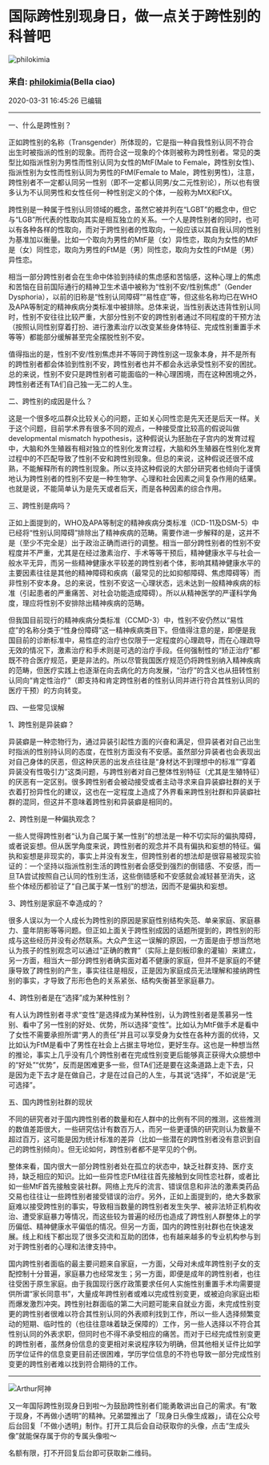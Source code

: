 # 国际跨性别现身日，做一点关于跨性别的科普吧

![philokimia](https://img2.doubanio.com/icon/up46979882-11.jpg)

### 来自: [philokimia](https://www.douban.com/people/46979882/)(Bella ciao)

2020-03-31 16:45:26 已编辑

---

一、什么是跨性别？

正如跨性别的名称（Transgender）所体现的，它是指一种自我性别认同不符合出生时被指派的性别的现象。而符合这一现象的个体则被称为跨性别者。常见的类型比如指派性别为男性而性别认同为女性的MtF(Male to Female，跨性别女性)、指派性别为女性而性别认同为男性的FtM(Female to Male，跨性别男性)，注意，跨性别者不一定都认同另一性别（即不一定都认同男/女二元性别论），所以也有很多认为不认同男性和女性任何一种性别定义的个体，一般称为MtX和FtX。

跨性别是一种属于性别认同领域的概念，虽然它被并列在“LGBT”的概念中，但它与“LGB”所代表的性取向其实是相互独立的关系。一个人是跨性别者的同时，也可以有各种各样的性取向，而对于跨性别者的性取向，一般应该以其自我认同的性别为基准加以衡量。比如一个取向为男性的MtF是（女）异性恋，取向为女性的MtF是（女）同性恋，取向为男性的FtM是（男）同性恋，取向为女性的FtM是（男）异性恋。

相当一部分跨性别者会在生命中体验到持续的焦虑感和苦恼感，这种心理上的焦虑和苦恼在目前国际通行的精神卫生术语中被称为“性别不安/性别焦虑”（Gender Dysphoria），以前的旧称是“性别认同障碍”“易性症”等，但这些名称均已在WHO及APA等制定的精神疾病分类标准中被排除。总体来说，当性别表达违背性别认同时，性别不安往往比较严重，大部分性别不安的跨性别者通过不同程度的干预方法（按照认同性别穿着打扮、进行激素治疗以改变某些身体特征、完成性别重置手术等等）都能部分缓解甚至完全摆脱性别不安。

值得指出的是，性别不安/性别焦虑并不等同于跨性别这一现象本身，并不是所有的跨性别者都会体验到性别不安，跨性别者也并不都会永远承受性别不安的困扰。总的来说，性别不安只是跨性别者可能面临的一种心理困境，而在这种困境之外，跨性别者还有TA们自己独一无二的人生。

二、跨性别的成因是什么？

这是一个很多吃瓜群众比较关心的问题，正如关心同性恋是先天还是后天一样。关于这个问题，目前学术界有很多不同的观点，一种接受度比较高的假说叫做developmental mismatch hypothesis，这种假说认为胚胎在子宫内的发育过程中，大脑和外生殖器有相对独立的性别化发育过程，大脑和外生殖器在性别化发育过程中的不匹配导致了性别不安和跨性别现象。但总的来说，这种假说还很不成熟，不能解释所有的跨性别现象。所以支持这种假说的大部分研究者也倾向于谨慎地认为跨性别者的性别不安是一种生物学、心理和社会因素之间复杂作用的结果。 也就是说，不能简单认为是先天或者后天，而是各种因素的综合作用。

三、跨性别是病吗？

正如上面提到的，WHO及APA等制定的精神疾病分类标准（ICD-11及DSM-5）中已经将“性别认同障碍”排除出了精神疾病的范畴。需要作进一步解释的是，这并不是（至少不完全是）出于政治正确而进行的调整。相当一部分跨性别者的性别不安程度并不严重，尤其是在经过激素治疗、手术等等干预后，精神健康水平与社会一般水平无异，而另一些精神健康水平较差的跨性别者个体，影响其精神健康水平的主要因素往往是其他的精神障碍和疾病（最常见的比如抑郁障碍、焦虑障碍等）而非性别不安本身。总的来说，性别不安这一心理状态，远未达到一般精神疾病的标准（引起患者的严重痛苦、对社会功能造成障碍）。所以从精神医学的严谨科学角度，理应将性别不安排除出精神疾病的范畴。

但我国目前现行的精神疾病分类标准（CCMD-3）中，性别不安仍然以“易性症”的名称分类于“性身份障碍”这一精神疾病类目下。但值得注意的是，即便是我国目前的诊断标准中，易性症的治疗也仅限于一定程度的心理疏导，而在心理疏导无效的情况下，激素治疗和手术则是可选的治疗手段。任何强制性的“矫正治疗”都既不符合医疗规范，更是非法的。所以尽管我国医疗规范仍将跨性别纳入精神疾病的范畴，但医疗实践上也逐渐在向去病化的方向发展，“治疗”的含义也从扭转性别认同向“肯定性治疗”（即支持和肯定跨性别者的性别认同并进行符合其性别认同的医疗干预）的方向转变。

四、一些常见误解

1、跨性别是异装癖？

异装癖是一种恋物行为，通过异装引起性方面的兴奋和满足，但异装者对自己出生时指派的性别持认同的态度，在性别方面没有不安感。虽然部分异装者也会表现出对自己身体的厌恶，但这种厌恶的出发点往往是“身材达不到理想中的标准”“穿着异装没有性吸引力”这类问题，与跨性别者对自己整体性别特征（尤其是生殖特征）的厌恶有一定区别。很多跨性别者会被动接受或者主动寻求来自异装癖社群的关于衣着打扮异性化的建议，这也在一定程度上造成了外界看来跨性别社群和异装癖社群的混同，但这并不意味着跨性别和异装癖是相同的。

2、跨性别是一种偏执观念？

一些人觉得跨性别者“认为自己属于某一性别”的想法是一种不切实际的偏执障碍，或者说妄想。但从医学角度来说，跨性别者的观念并不具有偏执和妄想的特征。偏执和妄想是非现实的，事实上并没有发生，但跨性别者的想法却是很容易被现实验证的：一个坚持以指派性别生活的跨性别者会感受到强烈的倒错感、不安感，而一旦TA尝试按照自己认同的性别生活，这些倒错感和不安感就会减轻甚至消失，这些个体经历都验证了“自己属于某一性别”的想法，因而不是偏执和妄想。

3、跨性别是家庭不幸造成的？

很多人误以为一个人成长为跨性别的原因是家庭性别结构失范、单亲家庭、家庭暴力、童年阴影等等问题。但正如上面关于跨性别成因的话题所提到的，跨性别的形成与这些经历并没有必然联系。大众产生这一误解的原因，一方面是由于想当然地认为孩子的性别观念可以通过“正确的教育”（实际上是刻板印象的灌输）来建立，另一方面，相当大一部分跨性别者确实面对着不健康的家庭，但并不是家庭的不健康导致了跨性别的产生，事实往往是相反，正是因为家庭成员无法理解和接纳跨性别的事实，才导致了形形色色的关系紧张、结构失衡甚至家庭暴力。

4、跨性别者是在“选择”成为某种性别？

有人认为跨性别者寻求“变性”是选择成为某种性别，认为跨性别者是羡慕另一性别、看中了另一性别的好处、优势，所以选择“变性”。比如认为MtF做手术是看中了女性不需要承担所谓“男人的责任”并且可以享受身为女性在各种方面的优待，又比如认为FtM是看中了男性在社会上占据主导地位，更好生存。这也是一种想当然的推论，事实上几乎没有几个跨性别者在完成性别变更后能够真正获得大众臆想中的“好处”“优势”，反而是困难更多一些，但TA们还是要在这条道路上走下去，只是因为走下去才是在做自己，才是在过自己的人生，与其说“选择”，不如说是“无可选择”。

五、国内跨性别社群的现状

不同的研究者对于国内跨性别者的数量和在人群中的比例有不同的推测，这些推测的数值差距很大，一些研究估计有数百万人，而另一些更谨慎的研究则认为数量不超过百万，这可能是因为统计标准的差异（比如一些潜在的跨性别者没有意识到自己的跨性别倾向）。但无论如何，跨性别者都不是罕见的个例。

整体来看，国内很大一部分跨性别者处在孤立的状态中，缺乏社群支持、医疗支持，缺乏相应的知识。比如一些异性恋FtM往往首先接触到女同性恋社群，或者比如一些MtF首先接触变装社群。网络上充斥的流言、错误信息和非法的激素类药品交易也往往让一些跨性别者接受错误的治疗。另外，正如上面提到的，绝大多数家庭难以接受跨性别的事实，导致相当数量的跨性别者发生失学、被非法矫正机构收治、遭受家庭暴力等情况，而这些较为普遍的经历也造成了跨性别人群整体上的学历偏低、精神健康水平偏低的情况。但另一方面，国内的跨性别社群也在快速发展。线上和线下都出现了很多交流和互助的团体，也有越来越多的专业机构参与到对于跨性别者的心理和法律支持中。

国内跨性别者面临的最主要问题来自家庭，一方面，父母对未成年跨性别子女的支配控制十分普遍，家庭暴力也经常发生；另一方面，即便是成年的跨性别者，也往往受困于原生家庭。由于我国现行医疗政策要求任何人实施性别重置手术均需要提供所谓“家长同意书”，大量成年跨性别者或难以完成性别变更，或被迫向家庭出柜而爆发激烈冲突。跨性别社群面临的第二大问题可能来自就业方面，未完成性别变更的跨性别者很难以符合其性别认同的外表顺利找到工作，所以一些人选择频繁变动的短期、临时性的（也往往意味着缺乏保障的）工作，另一些人选择以不符合其性别认同的外表求职，但同时也不得不承受相应的痛苦。而对于已经完成性别变更的跨性别者，虽然身份信息的变更相对来说程序较为明确，但其他相关证件比如学历学位证件的信息变更目前还很困难，学历学位信息的不符也导致一部分完成性别变更的跨性别者难以找到符合期待的工作。

--- 

![Arthur阿神](https://img2.doubanio.com/view/richtext/large/public/p323180721.jpg)

又一年国际跨性别现身日到啦～为鼓励跨性别者们能勇敢讲出自己的需求。有“敢于现身，不再做小透明”的精神。兄弟盟推出了「现身日头像生成器」，请在公众号后台回复「不做小透明」制作。打开工具后会自动获取你的头像，点击“生成头像”就能保存属于你的专属头像啦～

名额有限，打不开回复后台即可获取新二维码。
<!-- tcd_original_link https://m.douban.com/group/topic/169706428/ -->
